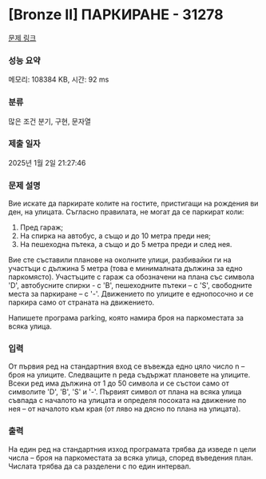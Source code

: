 # [Bronze II] ПАРКИРАНЕ - 31278 

[문제 링크](https://www.acmicpc.net/problem/31278) 

### 성능 요약

메모리: 108384 KB, 시간: 92 ms

### 분류

많은 조건 분기, 구현, 문자열

### 제출 일자

2025년 1월 2일 21:27:46

### 문제 설명

<p>Вие искате да паркирате колите на гостите, пристигащи на рождения ви ден, на улицата. Съгласно правилата, не могат да се паркират коли:</p>

<ol>
	<li>Пред гараж;</li>
	<li>На спирка на автобус, а също и до 10 метра преди нея;</li>
	<li>На пешеходна пътека, а също и до 5 метра преди и след нея.</li>
</ol>

<p>Вие сте съставили планове на околните улици, разбивайки ги на участъци с дължина 5 метра (това е минималната дължина за едно паркомясто). Участъците с гараж са обозначени на плана със символа 'D', автобусните спирки - с 'B', пешеходните пътеки – с 'S', свободните места за паркиране – с '-'. Движението по улиците е еднопосочно и се паркира само от страната на движението.</p>

<p>Напишете програма parking, която намира броя на паркоместата за всяка улица.</p>

### 입력 

 <p>От първия ред на стандартния вход се въвежда едно цяло число n – броя на улиците. Следващите n реда съдържат плановете на улиците. Всеки ред има дължина от 1 до 50 символа и се състои само от символите 'D', 'B', 'S' и '-'. Първият символ от плана на всяка улица съвпада с началото на улицата и определя посоката на движение по нея – от началото към края (от ляво на дясно по плана на улицата).</p>

### 출력 

 <p>На един ред на стандартния изход програмата трябва да изведе n цели числа – броя на паркоместата за всяка улица, според въведения план. Числата трябва да са разделени с по един интервал.</p>

